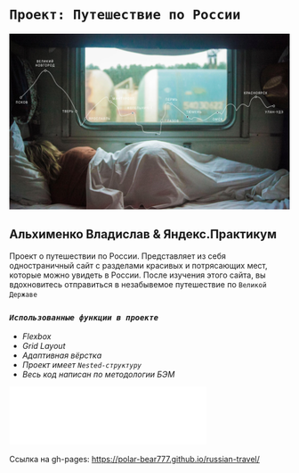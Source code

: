 # **`Проект: Путешествие по России`**
![Maim pic.](/images/lead-polka.jpg)
## __Альхименко Владислав & Яндекс.Практикум__
Проект о путешествии по России. Представляет из себя одностраничный сайт с разделами красивых и потрясающих мест, которые можно увидеть в России. После изучения этого сайта, вы вдохновитесь отправиться в незабывемое путешествие по `Великой Державе`

### _`Использованные функции в проекте`_
* _Flexbox_
* _Grid Layout_
* _Адаптивная вёрстка_
* _Проект имеет `Nested-структуру`_
* _Весь код написан по методологии БЭМ_

![Add pic.](/images/header-logo.svg)

Ссылка на gh-pages: https://polar-bear777.github.io/russian-travel/
